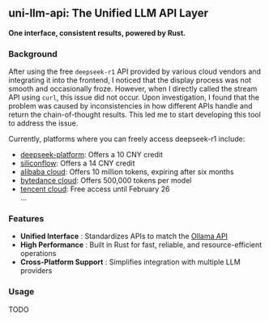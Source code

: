 ## uni-llm-api: The Unified LLM API Layer
**One interface, consistent results, powered by Rust.**

### Background  
After using the free `deepseek-r1` API provided by various cloud vendors and integrating it into the frontend, I noticed that the display process was not smooth and occasionally froze. However, when I directly called the stream API using `curl`, this issue did not occur. Upon investigation, I found that the problem was caused by inconsistencies in how different APIs handle and return the chain-of-thought results. This led me to start developing this tool to address the issue.  

Currently, platforms where you can freely access deepseek-r1 include:  
- [deepseek-platform](https://platform.deepseek.com/usage): Offers a 10 CNY credit  
- [siliconflow](https://docs.siliconflow.cn/api-reference/chat-completions/chat-completions): Offers a 14 CNY credit  
- [alibaba cloud](https://www.aliyun.com/product/bailian): Offers 10 million tokens, expiring after six months  
- [bytedance cloud](https://www.volcengine.com/docs/82379/1099522): Offers 500,000 tokens per model  
- [tencent cloud](https://cloud.tencent.com/document/product/1772/115969): Free access until February 26  
...

### Features  

- **Unified Interface** : Standardizes APIs to match the [Ollama API](https://github.com/ollama/ollama/blob/main/docs/api.md#generate-a-chat-completion)
- **High Performance** : Built in Rust for fast, reliable, and resource-efficient operations
- **Cross-Platform Support** : Simplifies integration with multiple LLM providers

### Usage

TODO